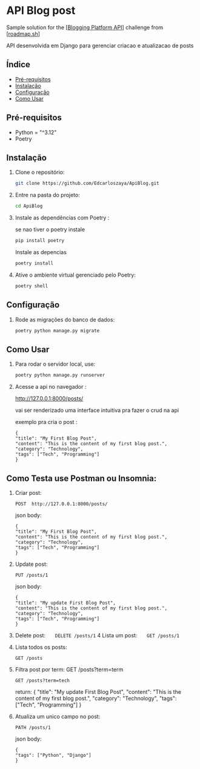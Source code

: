 # API Blog post

Sample solution for the [[Blogging Platform API](https://roadmap.sh/projects/blogging-platform-api)] challenge from [[roadmap.sh](https://roadmap.sh/)]

API desenvolvida em Django para gerenciar criacao e atualizacao de posts

## Índice

- [Pré-requisitos](#pré-requisitos)
- [Instalação](#instalação)
- [Configuração](#configuração)
- [Como Usar](#como-usar)

## Pré-requisitos

- Python = "^3.12"
- Poetry

## Instalação

1. Clone o repositório:

   ```bash
   git clone https://github.com/Edcarloszaya/ApiBlog.git
   ```

2. Entre na pasta do projeto:

   ```bash
   cd ApiBlog
   ```

3. Instale as dependências com Poetry :

   se nao tiver o poetry instale

   ```bash
   pip install poetry
   ```

   Instale as depencias

   ```bash
   poetry install
   ```

4. Ative o ambiente virtual gerenciado pelo Poetry:

   ```bash
   poetry shell
   ```

## Configuração

1. Rode as migrações do banco de dados:

   ```bash
   poetry python manage.py migrate
   ```

## Como Usar

1. Para rodar o servidor local, use:

   ```bash
   poetry python manage.py runserver
   ```

2. Acesse a api no navegador :


    http://127.0.0.1:8000/posts/

    vai ser renderizado uma interface intuitiva pra fazer o crud na api

    exemplo  pra cria o post :
    ```
    {
    "title": "My First Blog Post",
    "content": "This is the content of my first blog post.",
    "category": "Technology",
    "tags": ["Tech", "Programming"]
    }
    ```

## Como Testa use Postman ou Insomnia:

1. Criar post:
   ```
   POST  http://127.0.0.1:8000/posts/
   ```
   json body:
   ```
   {
   "title": "My First Blog Post",
   "content": "This is the content of my first blog post.",
   "category": "Technology",
   "tags": ["Tech", "Programming"]
   }
   ```
2. Update post:
   ```
   PUT /posts/1
   ```
   json body:
   ```
   {
   "title": "My update First Blog Post",
   "content": "This is the content of my first blog post.",
   "category": "Technology",
   "tags": ["Tech", "Programming"]
   }
   ```
3. Delete post:
   `    DELETE /posts/1
   `
   4 Lista um post:
   `    GET /posts/1
   `
4. Lista todos os posts:
   ```
   GET /posts
   ```
5. Filtra post por term:
   GET /posts?term=term

   ```
   GET /posts?term=tech
   ```

   return:
   {
   "title": "My update First Blog Post",
   "content": "This is the content of my first blog post.",
   "category": "Technology",
   "tags": ["Tech", "Programming"]
   }

6. Atualiza um unico campo no post:

   ```
   PATH /posts/1
   ```

   json body:

   ```
   {
   "tags": ["Python", "Django"]
   }
   ```
